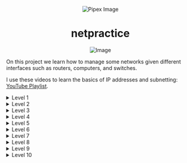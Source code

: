 <html>
  <p align="center">
      <img src="https://www.42porto.com/wp-content/uploads/2024/08/42-Porto-Horizontal.png" alt="Pipex Image" />
  </p>
  <h1 align="center">netpractice</h1>
  <p align="center">
      <img src="https://github.com/user-attachments/assets/67bf6472-92d7-4e7d-8c7a-f10111bc6e28" alt="Image" />
  </p>

On this project we learn how to manage some networks given different interfaces such as routers, computers, and switches.<br> 

I use these videos to learn the basics of IP addresses and subnetting: [YouTube Playlist](https://youtube.com/playlist?list=PLIhvC56v63IKrRHh3gvZZBAGvsvOhwrRF&feature=shared). 

<details>
    <summary>Level 1</summary>
    <br>
    <img src="https://github.com/user-attachments/assets/ee9041a6-5be1-42ca-b4bf-188159af3b29" alt="level1"><br>
    - <b>Host B</b> and <b>Host A</b> are on the same network. Since the IP for <b>B1</b> is 104.96.23.12 and the subnet mask is 255.255.255.0, I have 252 IPs available, from 104.96.23.1 to 104.96.23.254.<br>
    - <b>Host D</b> and <b>Host C</b> are on the same network. Since the IP for <b>C1</b> is 211.191.234.75 and the subnet mask is 255.255.0.0, we have 65,534 IPs available.<br>
</details>

<details>
    <summary>Level 2</summary>
    <br>
    <img src="https://github.com/user-attachments/assets/8adb21a8-59df-4311-a02c-8a35aadc43f1" alt="level1"><br>
    - <b>Host B</b> and <b>host A</b> are on the same network. This network as 28 IP addresses since its mask is 255.255.255.224. So it as from 192.168.82.193 up to 192.168.82.222.<br>
    - <b>Host D</b> and <b>Host C</b> are on the same network that has only 3 IP addresses available. Since we can’t use 0 we got the 1 and 2.<br>
</details>

<details>
    <summary>Level 3</summary>
    <br>
    <img src="https://github.com/user-attachments/assets/d5e5c813-2a00-469c-ab8a-301aa41117b3" alt="level1"><br>
    - <b>Host B</b>, <b>Host A</b> and <b>Host C</b> are on the same network thanks to the switch. We keep the same sub-net mask since they are on the same network. Than we have a range of 124 IP available. From 104.198.102.1 to 104.198.102.126.<br>
</details>

<details>
    <summary>Level 4</summary>
    <br>
    <img src="https://github.com/user-attachments/assets/6860ece4-dc4b-4b97-b86e-c9eaf3fbc69e" alt="level1"><br>
    - We got <b>R2</b> that as the IP from 0 to 127. Then we got <b>R3</b> that as 63 IP reserved (192 up to 255). So we got the range from 128 up to 190 for our network. If we use and mask of 255.255.255.192 we got 63 IP available. I choose the lowest one and the top one to show the range.<br>
</details>

<details>
    <summary>Level 5</summary>
    <br>
    <img src="https://github.com/user-attachments/assets/69b3e6ca-a5e3-4867-8479-534a8f02c749" alt="level1"><br>
    - This exercise introduces routing tables, they exist for the router to know where to send some package when it receives some IP address.  On the left of the routing table you got the destination and then on the right you have the next hop. The routing table on the top of the screen needs to know where to send data so in there we say that the next hop is 147.139.35.254 like it was already defined. The IP of <b>B1</b> has a range of 253 that can be used, from 1 up to 254.
On interface <b>A1</b> we have an range of 126 IP addresses, from 1 up to 126, since our mask  is 128. 
The routing table on the <b>Host A</b>  does exactly the same as the one on the top , but on this case the next hop is </>R1</b> 35.6.186.126.<br>
</details>

<details>
    <summary>Level 6</summary>
    <br>
    <img src="https://github.com/user-attachments/assets/731cd810-6ef7-4544-b8b4-d73ef6829b07" alt="level1"><br>
    - This exercise introduces the internet. In this case we need to connect <b>host A</b> to internet. Starting form the right to left the rout table needs to send to the next hop, which in this case is <b>R1</b>. On this case I selected the IP of <b>R1</b> 65.126.186.226 but as the sub-net mask shows I have one range of 124 IP. On the internet I just update the routing table put that the destination of anything that goes to <b>R2</b> is the range of IP that I got one <b>R1</b> and <b>A1</b>.<br>
</details>

<details>
    <summary>Level 7</summary>
    <br>
    <img src="https://github.com/user-attachments/assets/c53b0ef0-d6f1-45d6-8ce1-6c245fd56482" alt="level1"><br>
    There are a lot of different ways to do this exercise but we need to keep in mind that we have three different networks. I choose every mask to be 255.255.255.252 because each network only needs 2 IP addresses so no need to reserve more. I use similar IP but they are on different networks. I could have on <b>R22</b> 50.50.50.1, on <b>C1</b> 50.50.50.2 and on its routing table 50.50.50.1 it would work the same.<br>
</details>

<details>
    <summary>Level 8</summary>
    <br>
    <img src="https://github.com/user-attachments/assets/19317d44-5eb7-440d-84a3-02fc4b1df6bc" alt="level1"><br>
    I start this one with the internet. The exercise already gave me the destination I only need to put the next hop (the host) which is 163.86.250.12. Then I fill <b>R13</b> which is already defined on the <b>R2</b> routing table. I put <b>R21</b> that will be on the same network as <b>R13</b>. Then I can fill the R1 that will have <b>R21</b> has host and all the IP from <b>R22</b> and <b>R33</b> as destination. Then I got to <b>R23</b> which already as its mask and in this case I have from 129.70.143.1 to 129.70.143.14, and I choose one IP from this range. On the other side its all empty so I choose the next range that I will have from 16 to 18, again 255.255.255.252 as sub-net because I only need to IP on this<br>
</details>

<details>
    <summary>Level 9</summary>
    <br>
    <img src="https://github.com/user-attachments/assets/98c040b8-1066-4f95-ba60-727a085668fd" alt="level1"><br>
   - This exercise has 4 different networks. I start with <b>B1</b>, <b>R11</b> and <b>A1</b>. This network as 124 IP available but in this case I choose only 3 IP that are next to each other. We have to define routing tables same as we did on previous exercises. Note that on my internet routing table I use 1.1.1.0/29 which got us 6 addresses, which is the minimum for what we need. On <b>C1</b> and <b>R22</b> I have one other network with only two IP addresses. I only need to refer them on internet routing table. I use this mask 3.3.3.0/30 because I only got 2 IP on this network. <b>R13</b> and <b>R21</b> are on the same network and have already a sub-net mask that only has 2 IP, do you can choose any range of two consecutive IP. For <b>R23</b> is already defined on <b>host D</b> routing table. Then we can see that the sub-net mask if /18 which give us a big range of valid IP.<br>
</details>

<details>
    <summary>Level 10</summary>
    <br>
    <img src="https://github.com/user-attachments/assets/3e7a71f1-3f65-4066-94f8-a8d00b05e2b1" alt="level1"><br>
   - I start from the right top corner which I already have the IP for <b>H11</b>. I use the sub-net mask from <b>R11</b> for <b>H21</b> and <b>H11</b>. Then I go to the Internet on the left corner which I need to have has destination all the IP on the 169.237.48.0 range. The <b>R13</b>  sub-net mask is the same as <b>R21</b>. The IP for <b>R23</b> is already defined on the <b>H4</b> routing table. Then I just use the mask from <b>H41</b>. For <b>R22</b> and <b>R31</b> I use 193 and 194. On <b>R11</b> I have 128 IP reserved 0 to 127 . Then I Have 63 IP reserved on <b>H41</b> 128 to 191. The other range available will start on 193 (since we can not use the 192).<br>
</details>
</html>
